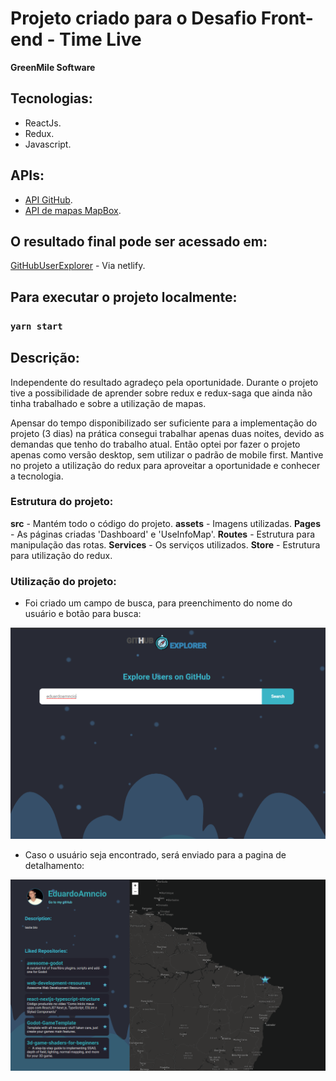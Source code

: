 # Projeto criado para o Desafio Front-end - Time Live
**GreenMile Software**

## Tecnologias:
- ReactJs.
- Redux.
- Javascript.
## APIs:
- [API GitHub](https://api.github.com).
- [API de mapas MapBox](https://www.mapbox.com/).

## O resultado final pode ser acessado em:
[GitHubUserExplorer](https://5ff68d01cf221d000723f153--elated-meitner-e10c4a.netlify.app) - Via netlify.

## Para executar o projeto localmente:
### `yarn start`

## Descrição:
Independente do resultado agradeço pela oportunidade. Durante o projeto tive a possibilidade de aprender sobre redux e redux-saga que ainda não tinha trabalhado e sobre a utilização de mapas.

Apensar do tempo disponibilizado ser suficiente para a implementação do projeto (3 dias) na prática consegui trabalhar apenas duas noites, devido as demandas que tenho do trabalho atual. Então optei por fazer o projeto apenas como versão desktop, sem utilizar o padrão de mobile first. Mantive no projeto a utilização do redux para aproveitar a oportunidade e conhecer a tecnologia.

### Estrutura do projeto:
**src** - Mantém todo o código do projeto.
**assets** - Imagens utilizadas.
**Pages** - As páginas criadas 'Dashboard' e 'UseInfoMap'.
**Routes** - Estrutura para manipulação das rotas.
**Services** - Os serviços utilizados.
**Store** - Estrutura para utilização do redux.


### Utilização do projeto:
- Foi criado um campo de busca, para preenchimento do nome do usuário e botão para busca:
<img alt="Dashboard" title="#Dashboard" src="./img/search_page.png" />

- Caso o usuário seja encontrado, será enviado para a pagina de detalhamento:
<img alt="Dashboard" title="#Dashboard" src="./img/map.png" />
